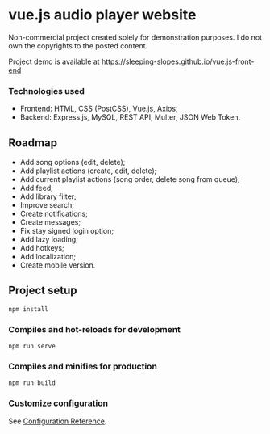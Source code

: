 # vue.js audio player website
Non-commercial project created solely for demonstration purposes. I do not own the copyrights to the posted content.

Project demo is available at https://sleeping-slopes.github.io/vue.js-front-end

### Technologies used
- Frontend: HTML, CSS (PostCSS), Vue.js, Axios;
- Backend: Express.js, MySQL, REST API, Multer, JSON Web Token.

## Roadmap
- Add song options (edit, delete);
- Add playlist actions (create, edit, delete);
- Add current playlist actions (song order, delete song from queue);
- Add feed;
- Add library filter;
- Improve search;
- Create notifications;
- Create messages;
- Fix stay signed login option;
- Add lazy loading;
- Add hotkeys;
- Add localization;
- Create mobile version.

## Project setup
```
npm install
```

### Compiles and hot-reloads for development
```
npm run serve
```

### Compiles and minifies for production
```
npm run build
```

### Customize configuration
See [Configuration Reference](https://cli.vuejs.org/config/).
